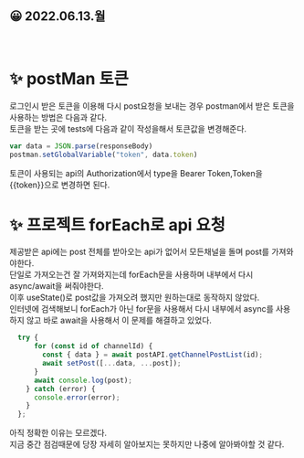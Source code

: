 ## 😀 2022.06.13.월

<br/>

# ✨ postMan 토큰
로그인시 받은 토큰을 이용해 다시 post요청을 보내는 경우 postman에서 받은 토큰을 사용하는 방법은 다음과 같다.  
토큰을 받는 곳에 tests에 다음과 같이 작성을해서 토큰값을 변경해준다. 
```js
var data = JSON.parse(responseBody)
postman.setGlobalVariable("token", data.token)
```

토큰이 사용되는 api의 Authorization에서 type을 Bearer Token,Token을  {{token}}으로 변경하면 된다. 

# ✨ 프로젝트 forEach로 api 요청
제공받은 api에는 post 전체를 받아오는 api가 없어서 모든채널을 돌며 post를 가져와야한다.  
단일로 가져오는건 잘 가져와지는데 forEach문을 사용하며 내부에서 다시 async/await을 써줘야한다.  
이후 useState()로 post값을 가져오려 했지만 원하는대로 동작하지 않았다.  
인터넷에 검색해보니 forEach가 아닌 for문을 사용해서 다시 내부에서 async를 사용하지 않고 바로 await을 사용해서 이 문제를 해결하고 있었다.  
```js
  try {
      for (const id of channelId) {
        const { data } = await postAPI.getChannelPostList(id);
        await setPost([...data, ...post]);
      }
      await console.log(post);
    } catch (error) {
      console.error(error);
    }
  };
```
아직 정확한 이유는 모르겠다.  
지금 중간 점검때문에 당장 자세히 알아보지는 못하지만 나중에 알아봐야할 것 같다.  